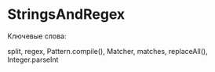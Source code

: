 # StringsAndRegex
Ключевые слова:
<p>
split, regex, Pattern.compile(), Matcher, matches, replaceAll(), Integer.parseInt

